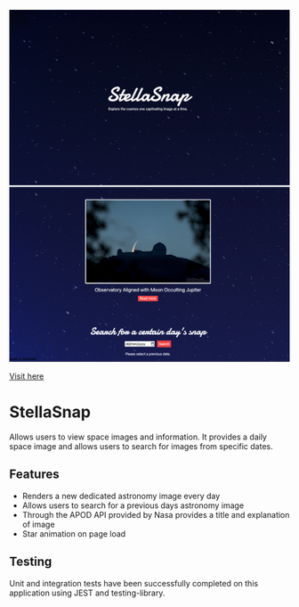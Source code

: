 ![StellarSnap - 01](/StellarSnap_01.png)
![StellarSnap - 02](/StellarSnap_02.png)

[Visit here](https://stellarsnap.elaki.com.au/)

# StellaSnap
Allows users to view space images and information. It provides a daily space image and allows users to search for images from specific dates.

## Features

- Renders a new dedicated astronomy image every day
- Allows users to search for a previous days astronomy image
- Through the APOD API provided by Nasa provides a title and explanation of image
- Star animation on page load

## Testing
Unit and integration tests have been successfully completed on this application using JEST and testing-library.
